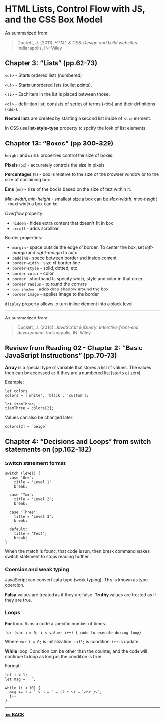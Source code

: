 # HTML Lists, Control Flow with JS, and the CSS Box Model

As summarized from:

> Duckett, J. (2011). *HTML & CSS: Design and build websites.* Indianapolis, IN: Wiley  

## Chapter 3: “Lists” (pp.62-73)

`<ol>` - Starts ordered lists (numbered).

`<ul>` - Starts unordered lists (bullet points).

`<li>` - Each item in the list is placed between those.

`<dl>` - definition list; consists of series of terms (`<dt>`) and their definitions (`<dd>`).

**Nested lists** are created by starting a second list inside of `<li>` element.

In CSS use **list-style-type** property to spcify the look of list elements.

## Chapter 13: “Boxes” (pp.300-329)

`height` and `width` properties control the size of boxes.

**Pixels** (`px`) - accurately controls the size in pixels

**Percentages** (`%`) - box is relative to the size of the browser window or to the size of containing box.

**Ems** (`em`) - size of the box is based on the size of text within it.

*Min-width*, *min-height* - smallest size a box can be
*Max-width*, *max-height* - maxi width a box can be

*Overflow* property:
* `hidden` - hides extra content that doesn't fit in box
* `scroll` - adds scrollbar

Border properties:
* `margin` - space outside the edge of border. To center the box, set *left-margin* and *right-margin* to auto 
* `padding` - space between border and inside content
* `border-width` - size of border line
* `border-style` - solid, dotted, etc.
* `border-color` - color
* `border` - shorthand to specify width, style and color in that order.
* `border radius` - to round the corners
* `box shadow` - adds drop shadow around the box
* `border image` - applies image to the border

`display` property allows to turn inline element into a block level.

-----
As summarized from:

> Duckett, J. (2014). *JavaScript & jQuery: Interative front-end development.* Indianapolis, IN: Wiley

## Review from Reading 02 - Chapter 2: “Basic JavaScript Instructions” (pp.70-73)

**Array** is a special type of variable that stores a list of values. The values then can be accessed as if they are a numbered list (starts at zero).

Example: 

```
let colors;
colors = ['white', 'black', 'custom'];

let itemThree;
tiemThree = colors[2];
```
Values can also be changed later:
``` 
colors[2] = `beige`
```

## Chapter 4: “Decisions and Loops” from switch statements on (pp.162-182)

### Switch statement format

```
switch (level) {
  case 'One':
    title = 'Level 1'
    break;
  
  case 'Two`:
    title = 'Level 2';
    break;
    
  case 'Three':
    title = 'Level 3':
    break;

  default:
    title = 'Test';
    break;
}
```
When the match is found, that code is run, then break command makes switch statement to stops reading further.

### Coersion and weak typing

JavaScript can convert data type (weak typing). This is known as type coercion.

**Falsy** values are treated as if they are false.
**Truthy** values are treated as if they are true.

### Loops

**For** loop. Runs a code a specific number of times.  

`for (var i = 0; i < value; i++) { code to execute during loop}`

Where `var i = 0;` is initialization. `i<10;` is condition. `i++` is update

**While** loop.  Condition can be other than the counter, and the code will continue to loop as long as the condition is true.

Format: 

```
let i = 1;
let msg = ` `;

while (i < 10) {
  msg += i + ` x 5 = ` = (i * 5) + `<br />`;
  i++
}
```

-----
[**<== BACK**](201-toc.md)
